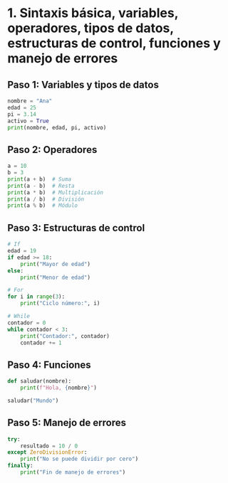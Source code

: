 # 1. Sintaxis básica, variables, operadores, tipos de datos, estructuras de control, funciones y manejo de errores

## Paso 1: Variables y tipos de datos

```python
nombre = "Ana"
edad = 25
pi = 3.14
activo = True
print(nombre, edad, pi, activo)
```

## Paso 2: Operadores

```python
a = 10
b = 3
print(a + b)  # Suma
print(a - b)  # Resta
print(a * b)  # Multiplicación
print(a / b)  # División
print(a % b)  # Módulo
```

## Paso 3: Estructuras de control

```python
# If
edad = 19
if edad >= 18:
    print("Mayor de edad")
else:
    print("Menor de edad")

# For
for i in range(3):
    print("Ciclo número:", i)

# While
contador = 0
while contador < 3:
    print("Contador:", contador)
    contador += 1
```

## Paso 4: Funciones

```python
def saludar(nombre):
    print(f"Hola, {nombre}")

saludar("Mundo")
```

## Paso 5: Manejo de errores

```python
try:
    resultado = 10 / 0
except ZeroDivisionError:
    print("No se puede dividir por cero")
finally:
    print("Fin de manejo de errores")
```
